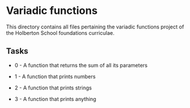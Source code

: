 # Variadic functions

This directory contains all files pertaining the variadic functions project of the Holberton School foundations curriculae.

## Tasks

- 0 - A function that returns the sum of all its parameters

- 1 - A function that prints numbers

- 2 - A function that prints strings

- 3 - A function that prints anything